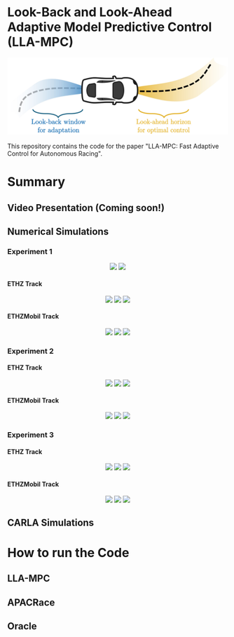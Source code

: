 # Look-Back and Look-Ahead Adaptive Model Predictive Control (LLA-MPC)

<div align="center">
<img src="results/LLA-MPC.jpg" width="600px"/>
</div>


This repository contains the code for the paper "LLA-MPC: Fast Adaptive Control for Autonomous Racing".

# Summary

## Video Presentation (Coming soon!)


## Numerical Simulations



### Experiment 1

<div align="center">
  <img src="results/LLA/CASE 2 (GRAD AFTER)/lla1.gif" width="48%"/>
  <img src="results/APACRace/CASE 2 (GRAD AFTER)/apac1.gif" width="48%"/>
</div>

#### ETHZ Track

<div align="center">
  <img src="results/LLA/CASE 2 (GRAD AFTER)/lla1.gif" width="32%"/>
  <img src="results/APACRace/CASE 2 (GRAD AFTER)/apac1.gif" width="32%"/>
  <img src="results/GT/CASE 2 (GRAD AFTER)/ora1.gif" width="32%"/>
</div>

#### ETHZMobil Track

<div align="center">
  <img src="gifs/numerical_simulation_1.gif" width="32%"/>
  <img src="gifs/numerical_simulation_2.gif" width="32%"/>
  <img src="gifs/numerical_simulation_3.gif" width="32%"/>
</div>

### Experiment 2

#### ETHZ Track

<div align="center">
  <img src="gifs/numerical_simulation_1.gif" width="32%"/>
  <img src="gifs/numerical_simulation_2.gif" width="32%"/>
  <img src="gifs/numerical_simulation_3.gif" width="32%"/>
</div>

#### ETHZMobil Track

<div align="center">
  <img src="gifs/numerical_simulation_1.gif" width="32%"/>
  <img src="gifs/numerical_simulation_2.gif" width="32%"/>
  <img src="gifs/numerical_simulation_3.gif" width="32%"/>
</div>


### Experiment 3

#### ETHZ Track

<div align="center">
  <img src="gifs/numerical_simulation_1.gif" width="32%"/>
  <img src="gifs/numerical_simulation_2.gif" width="32%"/>
  <img src="gifs/numerical_simulation_3.gif" width="32%"/>
</div>

#### ETHZMobil Track

<div align="center">
  <img src="gifs/numerical_simulation_1.gif" width="32%"/>
  <img src="gifs/numerical_simulation_2.gif" width="32%"/>
  <img src="gifs/numerical_simulation_3.gif" width="32%"/>
</div>


## CARLA Simulations


# How to run the Code

## LLA-MPC

## APACRace

## Oracle


